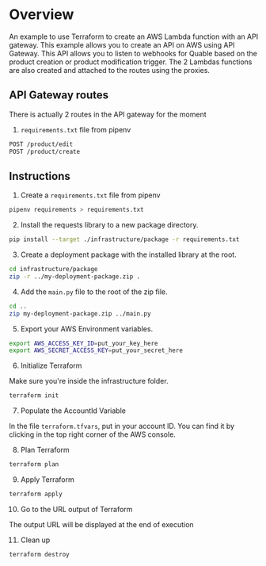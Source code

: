 # Overview

An example to use Terraform to create an AWS Lambda function with an API gateway.
This example allows you to create an API on AWS using API Gateway. This API allows you to listen to webhooks for Quable based on the product creation or product modification trigger.
The 2 Lambdas functions are also created and attached to the routes using the proxies.

## API Gateway routes

There is actually 2 routes in the API gateway for the moment

1.  `requirements.txt` file from pipenv

```bash
POST /product/edit
POST /product/create
```

## Instructions

1. Create a `requirements.txt` file from pipenv

```bash
pipenv requirements > requirements.txt
```

2. Install the requests library to a new package directory.

```bash
pip install --target ./infrastructure/package -r requirements.txt
```

3. Create a deployment package with the installed library at the root.

```bash
cd infrastructure/package
zip -r ../my-deployment-package.zip .
```

4. Add the `main.py` file to the root of the zip file.

```bash
cd ..
zip my-deployment-package.zip ../main.py
```

5. Export your AWS Environment variables.

```bash
export AWS_ACCESS_KEY_ID=put_your_key_here
export AWS_SECRET_ACCESS_KEY=put_your_secret_here
```

6. Initialize Terraform

Make sure you're inside the infrastructure folder.

```bash
terraform init
```

7. Populate the AccountId Variable

In the file `terraform.tfvars`, put in your account ID. You can find it by clicking in the top right corner of the AWS console.

8. Plan Terraform

```bash
terraform plan
```

9. Apply Terraform

```bash
terraform apply
```

10. Go to the URL output of Terraform

The output URL will be displayed at the end of execution

11. Clean up

```bash
terraform destroy
```
